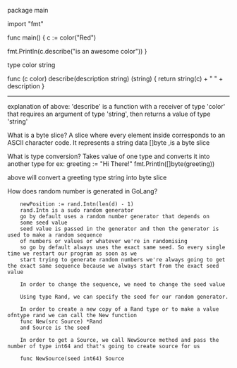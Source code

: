 package main
 
import "fmt"
 
func main() {
   c := color("Red")
 
   fmt.Println(c.describe("is an awesome color"))
}
 
type color string
 
func (c color) describe(description string) (string) {
   return string(c) + " " + description
}
*****************************
explanation of above:
'describe' is a function with a receiver of type 'color' that requires an argument of type 'string', then returns a value of type 'string'


What is a byte slice?
A slice where every element inside corresponds to an ASCII character code.
It represents a string
data []byte ,is a byte slice

What is type conversion?
Takes value of one type and converts it into another type
for ex:
greeting := "Hi There!"
fmt.Println([]byte(greeting))

above will convert a greeting type string into byte slice


How does random number is generated in GoLang?

        newPosition := rand.Intn(len(d) - 1)
        rand.Intn is a sudo random generator
		go by default uses a random number generator that depends on
		some seed value
		seed value is passed in the generator and then the generator is used to make a random sequence
		of numbers or values or whatever we're in randomising
		so go by default always uses the exact same seed. So every single time we restart our program as soon as we
		start trying to generate random numbers we're always going to get the exact same sequence because we always start from the exact seed value

        In order to change the sequence, we need to change the seed value

        Using type Rand, we can specify the seed for our random generator.

        In order to create a new copy of a Rand type or to make a value ofntype rand we can call the New function
        func New(src Source) *Rand
        and Source is the seed

        In order to get a Source, we call NewSource method and pass the number of type int64 and that's going to create source for us

        func NewSource(seed int64) Source






